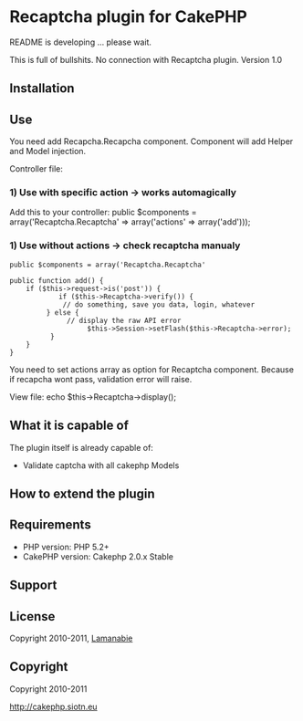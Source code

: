 # Recaptcha plugin for CakePHP #
README is developing ... please wait.

This is full of bullshits. No connection with Recaptcha plugin.
Version 1.0 

## Installation ##
	

## Use ##
You need add Recapcha.Recapcha component.
Component will add Helper and Model injection.

Controller file:

### 1) Use with specific action -> works automagically ###
Add this to your controller:
	public $components = array('Recaptcha.Recaptcha' => array('actions' => array('add')));
	
### 1) Use without actions -> check recaptcha manualy ###
	public $components = array('Recaptcha.Recaptcha'
	
	public function add() {
		if ($this->request->is('post')) {
    			if ($this->Recaptcha->verify()) {
       			 // do something, save you data, login, whatever
   			 } else {
      			  // display the raw API error
     				   $this->Session->setFlash($this->Recaptcha->error);
  			  }
		}
	}
	
You need to set actions array as option for Recaptcha component.
Because if recapcha wont pass, validation error will raise.

View file:
	echo $this->Recaptcha->display();

## What it is capable of ##

The plugin itself is already capable of:

* Validate captcha with all cakephp Models

## How to extend the plugin ##

## Requirements ##

* PHP version: PHP 5.2+
* CakePHP version: Cakephp 2.0.x Stable

## Support ##

## License ##

Copyright 2010-2011, [Lamanabie](http://cakephp.siotn.eu)

## Copyright ###

Copyright 2010-2011<br/>

http://cakephp.siotn.eu
